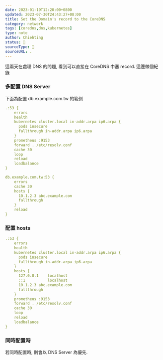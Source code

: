 ```yaml
---
date: 2023-01-19T12:20:00+0800
updated: 2023-07-30T24:43:27+08:00
title: Set the Domain's record to the CoreDNS
category: network
tags: [coredns,dns,kubernetes]
type: note
author: Chiehting
status: 🌲
sourceType: 📜️
sourceURL: .
---
```


這兩天在處理 DNS 的問題, 看到可以直接在 CoreDNS 中塞 record. 這邊做個紀錄

<!--more-->

### 多配置 DNS Server

下面為配置 db.example.com.tw 的範例

```yaml
.:53 {
    errors
    health
    kubernetes cluster.local in-addr.arpa ip6.arpa {
      pods insecure
      fallthrough in-addr.arpa ip6.arpa
    }
    prometheus :9153
    forward . /etc/resolv.conf
    cache 30
    loop
    reload
    loadbalance
}

db.example.com.tw:53 {
    errors
    cache 30
    hosts {
      10.1.2.3 abc.example.com
      fallthrough
    }
    reload
}
```

### 配置 hosts

```yaml
.:53 {
    errors
    health
    kubernetes cluster.local in-addr.arpa ip6.arpa {
      pods insecure
      fallthrough in-addr.arpa ip6.arpa
    }
    hosts {
      127.0.0.1    localhost
      ::1          localhost
      10.1.2.3 abc.example.com
      fallthrough
    }
    prometheus :9153
    forward . /etc/resolv.conf
    cache 30
    loop
    reload
    loadbalance
}
```

### 同時配置時

若同時配置時, 則會以 DNS Server 為優先.
